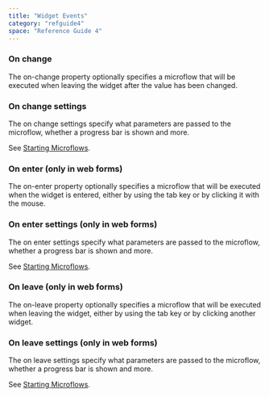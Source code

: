 ```yaml
---
title: "Widget Events"
category: "refguide4"
space: "Reference Guide 4"
---
```

### On change

The on-change property optionally specifies a microflow that will be executed when leaving the widget after the value has been changed.

### On change settings

The on change settings specify what parameters are passed to the microflow, whether a progress bar is shown and more.

See [Starting Microflows](starting-microflows).

### On enter (only in web forms)

The on-enter property optionally specifies a microflow that will be executed when the widget is entered, either by using the tab key or by clicking it with the mouse.

### On enter settings (only in web forms)

The on enter settings specify what parameters are passed to the microflow, whether a progress bar is shown and more.

See [Starting Microflows](starting-microflows).

### On leave (only in web forms)

The on-leave property optionally specifies a microflow that will be executed when leaving the widget, either by using the tab key or by clicking another widget.

### On leave settings (only in web forms)

The on leave settings specify what parameters are passed to the microflow, whether a progress bar is shown and more.

See [Starting Microflows](starting-microflows).
